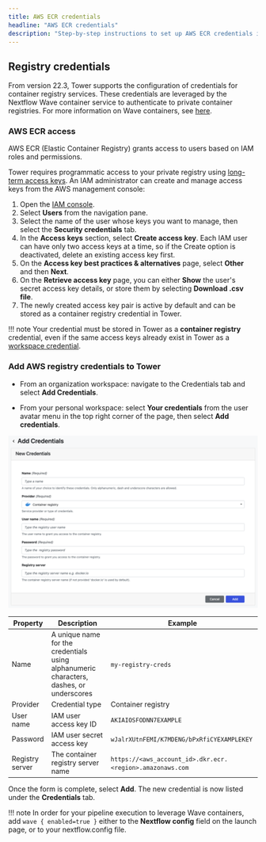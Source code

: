 ```yaml
---
title: AWS ECR credentials
headline: "AWS ECR credentials"
description: "Step-by-step instructions to set up AWS ECR credentials in Nextflow Tower."
---
```


## Registry credentials

From version 22.3, Tower supports the configuration of credentials for container registry services. These credentials are leveraged by the Nextflow Wave container service to authenticate to private container registries. For more information on Wave containers, see [here](https://www.nextflow.io/docs/latest/wave.html).

### AWS ECR access

AWS ECR (Elastic Container Registry) grants access to users based on IAM roles and permissions.

Tower requires programmatic access to your private registry using [long-term access keys](https://docs.aws.amazon.com/general/latest/gr/aws-sec-cred-types.html#create-long-term-access-keys). An IAM administrator can create and manage access keys from the AWS management console:

1. Open the [IAM console](https://console.aws.amazon.com/iam/).
2. Select **Users** from the navigation pane.
3. Select the name of the user whose keys you want to manage, then select the **Security credentials** tab.
4. In the **Access keys** section, select **Create access key**. Each IAM user can have only two access keys at a time, so if the Create option is deactivated, delete an existing access key first.
5. On the **Access key best practices & alternatives** page, select **Other** and then **Next**.
6. On the **Retrieve access key** page, you can either **Show** the user's secret access key details, or store them by selecting **Download .csv file**.
7. The newly created access key pair is active by default and can be stored as a container registry credential in Tower.

!!! note
Your credential must be stored in Tower as a **container registry** credential, even if the same access keys already exist in Tower as a [workspace credential](./workspace_credentials.md).

### Add AWS registry credentials to Tower

- From an organization workspace: navigate to the Credentials tab and select **Add Credentials**.

- From your personal workspace: select **Your credentials** from the user avatar menu in the top right corner of the page, then select **Add credentials**.

![](_images/container_registry_credentials_blank.png)

| Property        | Description                                                                             | Example                                                   |
| --------------- | --------------------------------------------------------------------------------------- | --------------------------------------------------------- |
| Name            | A unique name for the credentials using alphanumeric characters, dashes, or underscores | `my-registry-creds`                                       |
| Provider        | Credential type                                                                         | Container registry                                        |
| User name       | IAM user access key ID                                                                  | `AKIAIOSFODNN7EXAMPLE`                                    |
| Password        | IAM user secret access key                                                              | `wJalrXUtnFEMI/K7MDENG/bPxRfiCYEXAMPLEKEY`                |
| Registry server | The container registry server name                                                      | `https://<aws_account_id>.dkr.ecr.<region>.amazonaws.com` |

Once the form is complete, select **Add**. The new credential is now listed under the **Credentials** tab.

!!! note
In order for your pipeline execution to leverage Wave containers, add `wave { enabled=true }` either to the **Nextflow config** field on the launch page, or to your nextflow.config file.
